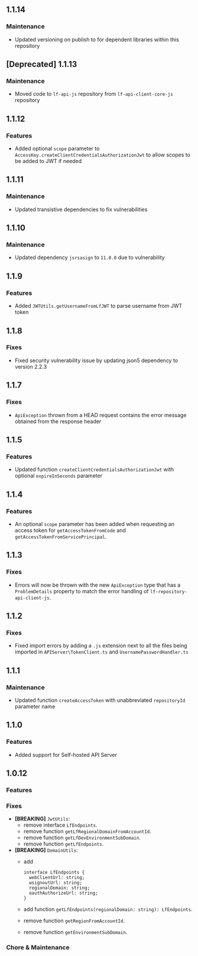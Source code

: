 ## 1.1.14

### Maintenance

- Updated versioning on publish to for dependent libraries within this repository

## [Deprecated] 1.1.13

### Maintenance

- Moved code to `lf-api-js` repository from `lf-api-client-core-js` repository

## 1.1.12

### Features

- Added optional `scope` parameter to `AccessKey.createClientCredentialsAuthorizationJwt` to allow scopes to be added to JWT if needed

## 1.1.11

### Maintenance

- Updated transistive dependencies to fix vulnerabilities

## 1.1.10

### Maintenance

- Updated dependency `jsrsasign` to `11.0.0` due to vulnerability

## 1.1.9

### Features

- Added `JWTUtils.getUsernameFromLfJWT` to parse username from JWT token

## 1.1.8

### Fixes

- Fixed security vulnerability issue by updating json5 dependency to version 2.2.3

## 1.1.7

### Fixes

- `ApiException` thrown from a HEAD request contains the error message obtained from the response header

## 1.1.5

### Features

- Updated function `createClientCredentialsAuthorizationJwt` with optional `expireInSeconds` parameter

## 1.1.4

### Features

- An optional `scope` parameter has been added when requesting an access token for `getAccessTokenFromCode` and `getAccessTokenFromServicePrincipal`.

## 1.1.3

### Fixes

- Errors will now be thrown with the new `ApiException` type that has a `ProblemDetails` property to match the error handling of `lf-repository-api-client-js`.

## 1.1.2

### Fixes

- Fixed import errors by adding a `.js` extension next to all the files being imported in `APIServer\TokenClient.ts` and `UsernamePasswordHandler.ts`

## 1.1.1

### Maintenance

- Updated function `createAccessToken` with unabbreviated `repositoryId` parameter name

## 1.1.0

### Features

- Added support for Self-hosted API Server

## 1.0.12

### Features

### Fixes

- **[BREAKING]** `JwtUtils`:
  - remove interface `LfEndpoints`.
  - remove function `getLfRegionalDomainFromAccountId`.
  - remove function `getLfDevEnvironmentSubDomain`.
  - remove function `getLfEndpoints`.
- **[BREAKING]** `DomainUtils`:
  - add

    ```
    interface LfEndpoints {
      webClientUrl: string;
      wsignoutUrl: string;
      regionalDomain: string;
      oauthAuthorizeUrl: string;
    }
    ```

  - add function `getLfEndpoints(regionalDomain: string): LfEndpoints`.
  - remove function `getRegionFromAccountId`.
  - remove function `getEnvironmentSubDomain`.

### Chore & Maintenance
